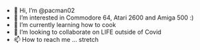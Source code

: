 - 👋 Hi, I’m @pacman02
- 👀 I’m interested in Commodore 64, Atari 2600 and Amiga 500 :) 
- 🌱 I’m currently learning how to cook
- 💞️ I’m looking to collaborate on LIFE outside of Covid
- 📫 How to reach me ... stretch

<!---
pacman02/pacman02 is a ✨ special ✨ repository because its `README.md` (this file) appears on your GitHub profile.
You can click the Preview link to take a look at your changes.
--->

